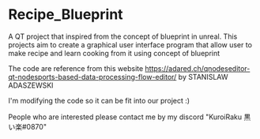 # Recipe_Blueprint
A QT project that inspired from the concept of blueprint in unreal. This projects aim to create a graphical user interface program that allow user to make recipe and learn cooking from it using concept of blueprint


The code are reference from this website https://adared.ch/qnodeseditor-qt-nodesports-based-data-processing-flow-editor/ by STANISLAW ADASZEWSKI

I'm modifying the code so it can be fit into our project :)

People who are interested please contact me by my discord "KuroiRaku 黒い楽#0870"
